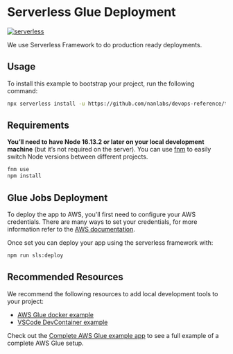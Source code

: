 # Serverless Glue Deployment

[![serverless](http://public.serverless.com/badges/v3.svg)](http://www.serverless.com)

We use Serverless Framework to do production ready deployments.

## Usage

To install this example to bootstrap your project, run the following command:

```sh
npx serverless install -u https://github.com/nanlabs/devops-reference/tree/main/examples/serverless-glue-deployment -n my-project
```

## Requirements

**You’ll need to have Node 16.13.2 or later on your local development machine** (but it’s not required on the server). You can use [fnm](https://github.com/Schniz/fnm) to easily switch Node versions between different projects.

```sh
fnm use
npm install
```

## Glue Jobs Deployment

To deploy the app to AWS, you'll first need to configure your AWS credentials. There are many ways
to set your credentials, for more information refer to the [AWS documentation](https://docs.aws.amazon.com/cli/latest/userguide/cli-configure-quickstart.html).

Once set you can deploy your app using the serverless framework with:

```sh
npm run sls:deploy
```

## Recommended Resources

We recommend the following resources to add local development tools to your project:

- [AWS Glue docker example](https://github.com/nanlabs/devops-reference/tree/main/examples/compose-glue/)
- [VSCode DevContainer example](https://github.com/nanlabs/devops-reference/tree/main/examples/devcontainer/glue/)

Check out the [Complete AWS Glue example app](https://github.com/nanlabs/devops-reference/tree/main/examples/_apps/serverless-glue/) to see
a full example of a complete AWS Glue setup.
